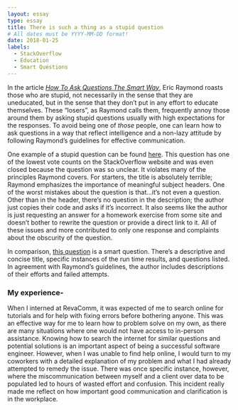 ```yaml
---
layout: essay
type: essay
title: There is such a thing as a stupid question
# All dates must be YYYY-MM-DD format!
date: 2018-01-25
labels:
  - StackOverflow
  - Education
  - Smart Questions
---
```


In the article [*How To Ask Questions The Smart Way*](http://www.catb.org/esr/faqs/smart-questions.html), Eric Raymond roasts those who are stupid, not necessarily in the sense that they are uneducated, but in the sense that they don’t put in any effort to educate themselves.  These “losers”, as Raymond calls them, frequently annoy those around them by asking stupid questions usually with high expectations for the responses.  To avoid being one of *those* people, one can learn how to ask questions in a way that reflect intelligence and a non-lazy attitude by following Raymond’s guidelines for effective communication.  

One example of a stupid question can be found [here](https://stackoverflow.com/questions/43719039/is-this-javascript-code-ok). This question has one of the lowest vote counts on the StackOverflow website and was even closed because the question was so unclear.  It violates many of the principles Raymond covers.  For starters, the title is absolutely terrible; Raymond emphasizes the importance of meaningful subject headers.  One of the worst mistakes about the question is that...it’s not even a question.  Other than in the header, there’s no question in the description; the author just copies their code and asks if it’s incorrect.  It also seems like the author is just requesting an answer for a homework exercise from some site and doesn’t bother to rewrite the question or provide a direct link to it.  All of these issues and more contributed to only one response and complaints about the obscurity of the question.  

In comparison, [this question](https://stackoverflow.com/questions/11227809/why-is-it-faster-to-process-a-sorted-array-than-an-unsorted-array) is a smart question.  There’s a descriptive and concise title, specific instances of the run time results, and questions listed.  In agreement with Raymond’s guidelines, the author includes descriptions of their efforts and failed attempts.  

### My experience-
When I interned at RevaComm, it was expected of me to search online for tutorials and for help with fixing errors before bothering anyone. This was an effective way for me to learn how to problem solve on my own, as there are many situations where one would not have access to in-person assistance.  Knowing how to search the internet for similar questions and potential solutions is an important aspect of being a successful software engineer.  However, when I was unable to find help online, I would turn to my coworkers with a detailed explanation of my problem and what I had already attempted to remedy the issue.  There was once specific instance, however, where the miscommunication between myself and a client over data to be populated led to hours of wasted effort and confusion.  This incident really made me reflect on how important good communication and clarification is in the workplace.  
